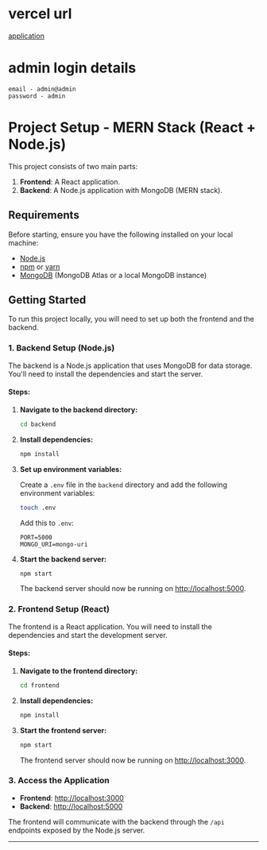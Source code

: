 # vercel url
[application](https://em-black.vercel.app/events)

# admin login details
    email - admin@admin
    password - admin

# Project Setup - MERN Stack (React + Node.js)

This project consists of two main parts:
1. **Frontend**: A React application.
2. **Backend**: A Node.js application with MongoDB (MERN stack).

## Requirements

Before starting, ensure you have the following installed on your local machine:
- [Node.js](https://nodejs.org/)
- [npm](https://www.npmjs.com/) or [yarn](https://yarnpkg.com/)
- [MongoDB](https://www.mongodb.com/) (MongoDB Atlas or a local MongoDB instance)
  
## Getting Started

To run this project locally, you will need to set up both the frontend and the backend.

### 1. Backend Setup (Node.js)

The backend is a Node.js application that uses MongoDB for data storage. You'll need to install the dependencies and start the server.

#### Steps:

1. **Navigate to the backend directory:**

    ```bash
    cd backend
    ```

2. **Install dependencies:**

    ```bash
    npm install
    ```

3. **Set up environment variables:**

    Create a `.env` file in the `backend` directory and add the following environment variables:

    ```bash
    touch .env
    ```

    Add this to `.env`:

    ```env
    PORT=5000
    MONGO_URI=mongo-uri
    ```

4. **Start the backend server:**

    ```bash
    npm start
    ```

    The backend server should now be running on [http://localhost:5000](http://localhost:5000).

### 2. Frontend Setup (React)

The frontend is a React application. You will need to install the dependencies and start the development server.

#### Steps:

1. **Navigate to the frontend directory:**

    ```bash
    cd frontend
    ```

2. **Install dependencies:**

    ```bash
    npm install
    ```

3. **Start the frontend server:**

    ```bash
    npm start
    ```

    The frontend server should now be running on [http://localhost:3000](http://localhost:3000).

### 3. Access the Application

- **Frontend**: [http://localhost:3000](http://localhost:3000)
- **Backend**: [http://localhost:5000](http://localhost:5000)

The frontend will communicate with the backend through the `/api` endpoints exposed by the Node.js server.

---